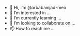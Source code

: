 - 👋 Hi, I’m @arbabamjad-meo
- 👀 I’m interested in ...
- 🌱 I’m currently learning ...
- 💞️ I’m looking to collaborate on ...
- 📫 How to reach me ...

<!---
arbabamjad-meo/arbabamjad-meo is a ✨ special ✨ repository because its `README.md` (this file) appears on your GitHub profile.
You can click the Preview link to take a look at your changes.
--->
